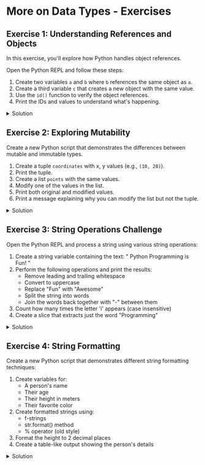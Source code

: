 # More on Data Types - Exercises

## Exercise 1: Understanding References and Objects

In this exercise, you'll explore how Python handles object references.

Open the Python REPL and follow these steps:

1. Create two variables `a` and `b` where `b` references the same object as `a`.
2. Create a third variable `c` that creates a new object with the same value.
3. Use the `id()` function to verify the object references.
4. Print the IDs and values to understand what's happening.

<details>
<summary>Solution</summary>

```python
# Create initial object and reference
a = [1, 2, 3]  # Create a list object
b = a          # Create a reference to the same object
c = [1, 2, 3]  # Create a new list object with same values

# Print IDs and values
print(f"a: id={id(a)}, value={a}")
print(f"b: id={id(b)}, value={b}")
print(f"c: id={id(c)}, value={c}")

# Verify references by modifying a
a.append(4)
print("\nAfter modifying a:")
print(f"a: value={a}")  # Will show [1, 2, 3, 4]
print(f"b: value={b}")  # Will also show [1, 2, 3, 4] because it references same object
print(f"c: value={c}")  # Will still show [1, 2, 3] because it's a different object
```

Expected output will show that:
- `a` and `b` have the same ID (they reference the same object)
- `c` has a different ID (it's a separate object)
- When `a` is modified, `b` changes too (because they reference the same object)
- `c` remains unchanged (because it's a separate object)
</details>

## Exercise 2: Exploring Mutability

Create a new Python script that demonstrates the differences between mutable and immutable types.

1. Create a tuple `coordinates` with x, y values (e.g., `(10, 20)`).
2. Print the tuple.
3. Create a list `points` with the same values.
4. Modify one of the values in the list.
5. Print both original and modified values.
6. Print a message explaining why you can modify the list but not the tuple.

<details>
<summary>Solution</summary>

```python
# Working with immutable tuple
coordinates = (10, 20)
print(f"Original coordinates: {coordinates}")

# Note: We can't modify the tuple because it's immutable
print("We can't modify the tuple because it's immutable")

# Working with mutable list
points = [10, 20]
print(f"\nOriginal points: {points}")
points[0] = 30  # This will work
print(f"Modified points: {points}")

# Explanation
print("\nWhy this happens:")
print("- Tuples are immutable, which means they cannot be changed after creation")
print("- Lists are mutable, which means we can modify their contents")
```
</details>

## Exercise 3: String Operations Challenge

Open the Python REPL and process a string using various string operations:

1. Create a string variable containing the text: "  Python Programming is Fun!  "
2. Perform the following operations and print the results:
   - Remove leading and trailing whitespace
   - Convert to uppercase
   - Replace "Fun" with "Awesome"
   - Split the string into words
   - Join the words back together with "-" between them
3. Count how many times the letter 'i' appears (case insensitive)
4. Create a slice that extracts just the word "Programming"

<details>
<summary>Solution</summary>

```python
# Initial string
text = "  Python Programming is Fun!  "
print(f"Original text: '{text}'")

# String operations
cleaned = text.strip()
print(f"\nCleaned: '{cleaned}'")

uppercase = cleaned.upper()
print(f"Uppercase: '{uppercase}'")

replaced = cleaned.replace("Fun", "Awesome")
print(f"Replaced: '{replaced}'")

words = cleaned.split()
print(f"Split words: {words}")

joined = "-".join(words)
print(f"Joined with hyphens: '{joined}'")

# Count 'i' (case insensitive)
i_count = cleaned.lower().count('i')
print(f"\nNumber of 'i' characters: {i_count}")

# Extract "Programming" using slice
programming = cleaned[7:18]  # Indexes based on cleaned string
print(f"Extracted 'Programming': '{programming}'")
```
</details>

## Exercise 4: String Formatting

Create a new Python script that demonstrates different string formatting techniques:

1. Create variables for:
   - A person's name
   - Their age
   - Their height in meters
   - Their favorite color
2. Create formatted strings using:
   - f-strings
   - str.format() method
   - % operator (old style)
3. Format the height to 2 decimal places
4. Create a table-like output showing the person's details

<details>
<summary>Solution</summary>

```python
# Setup variables
name = "Alice Johnson"
age = 28
height = 1.7523
favorite_color = "blue"

# 1. Using f-strings
print("=== Using f-strings ===")
print(f"Name: {name}")
print(f"Age: {age}")
print(f"Height: {height:.2f}m")
print(f"Favorite Color: {favorite_color}")

# 2. Using str.format()
print("\n=== Using str.format() ===")
print("Name: {}".format(name))
print("Age: {}".format(age))
print("Height: {:.2f}m".format(height))
print("Favorite Color: {}".format(favorite_color))

# 3. Using % operator
print("\n=== Using % operator ===")
print("Name: %s" % name)
print("Age: %d" % age)
print("Height: %.2fm" % height)
print("Favorite Color: %s" % favorite_color)

# 4. Creating a table-like output using f-strings
print("\n=== Person Details Table ===")
print("┌" + "─" * 30 + "┐")
print(f"│ {'Name:':<10} {name:<17} │")
print(f"│ {'Age:':<10} {age:<17} │")
print(f"│ {'Height:':<10} {height:.2f}m{' ' * 13} │")
print(f"│ {'Color:':<10} {favorite_color:<17} │")
print("└" + "─" * 30 + "┘")
```
</details>